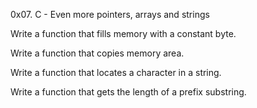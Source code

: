 0x07. C - Even more pointers, arrays and strings

Write a function that fills memory with a constant byte.

Write a function that copies memory area.

Write a function that locates a character in a string.

Write a function that gets the length of a prefix substring.
